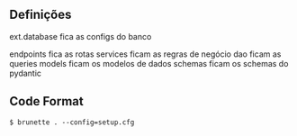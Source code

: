 ## Definições

ext.database fica as configs do banco

endpoints fica as rotas
services ficam as regras de negócio
dao ficam as queries
models ficam os modelos de dados
schemas ficam os schemas do pydantic

## Code Format

```
$ brunette . --config=setup.cfg
